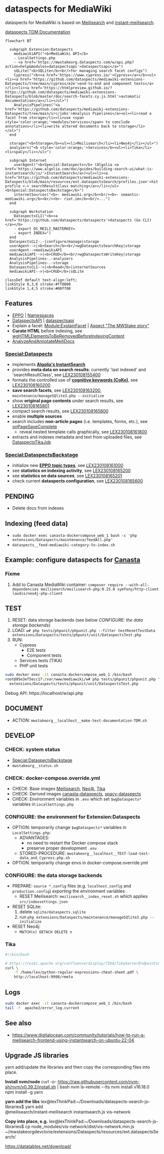 # dataspects for MediaWiki

dataspects for MediaWiki is based on [Meilisearch](https://www.meilisearch.com) and [instant-meilisearch](https://github.com/meilisearch/instant-meilisearch).

[dataspects TDM Documentation](https://htmlpreview.github.io/?https://github.com/dataspects/mediawiki-extensions-Dataspects/blob/master/doc/search-facets.cy.js.html)

```mermaid
flowchart BT

  subgraph Extension:Dataspects
    mediawikiAPI("<b>MediaWiki API</b>
    - LocalSettings.php
    - <a href='https://mwstakeorg.dataspects.com/w/api.php?action=help&modules=dataspectsapi'>dataspectsapi</a>")
    sQLite("<b>SQLite</b><br/>for managing search facet configs")
    Cypress("<b><a href='https://www.cypress.io/'>Cypress</a></b><ul><li><a href='https://github.com/dataspects/mediawiki-extensions-Dataspects/tree/main/cypress/e2e'>end-to-end and component tests</a></li><li><a href='https://htmlpreview.github.io/?https://github.com/dataspects/mediawiki-extensions-Dataspects/blob/master/doc/search-facets.cy.js.html'>automatic documentation</a></li></ul>")
    AnalysisPipelines("<a href='https://github.com/dataspects/mediawiki-extensions-Dataspects/tree/main/src/jobs'>Analysis Pipelines</a><ol><li>read a facet from storage</li><li>use <span style='color:orange;'>modules/services</span> to conclude annotations</li><li>write altered documents back to storage</li></ol>")
  end

  storage("<b>Storage</b><ul><li>Meilisearch</li><li>Neo4j</li></ul>")
  analyzers("<b style='color:orange;'>Services</b><ul><li>Tika</li><li>spaCy</li></ul>")

  subgraph Internet
    userAgent("<b>Special:Dataspects</b> (Algolia <a href='https://www.algolia.com/doc/guides/building-search-ui/what-is-instantsearch/js/'>InstantSearch</a>)<ul><li><a href='https://github.com/dataspects/mediawiki-extensions-Dataspects/blob/main/resources/ext.dataspectsSearch/profiles.json'>hit profile <-> searchResultClass matching</a></li></ul><b>Special:DataspectsBackstage</b>")
    internetSources("<b>- mediawiki.org</b><br/><b>- semantic-mediawiki.org</b><br/><b>- riot.im</b><br/>...")
  end

  subgraph Workstation
    DataspectsCLI("<b><a href='https://github.com/dataspects/dataspects'>dataspects (Go CLI)</a></b>
    - export DS_MEILI_MASTERKEY=
    - export INDEX=")
  end
  DataspectsCLI-.-|configure/manage|storage
  userAgent-->|<b>Search</b><br/>wgDataspectsSearchKey|storage
  userAgent-->mediawikiAPI
  mediawikiAPI-->|<b>CRUD</b><br/>wgDataspectsWriteKey|storage
  AnalysisPipelines-.-analyzers
  AnalysisPipelines-.-storage
  DataspectsCLI-->|<b>Read</b>|internetSources
  mediawikiAPI-->|<b>CRUD</b>|sQLite

classDef default text-align:left;
linkStyle 0,3,6 stroke:#ff0000
linkStyle 1,4,5 stroke:#00ff00
```

## Features

- [EPPO](https://mwstakeorg.dataspects.com/wiki/EPPO) | [Namespaces](https://mwstakeorg.dataspects.com/wiki/Namespaces)
- [DataspectsAPI](https://github.com/dataspects/mediawiki-extensions-Dataspects/blob/main/includes/api/DataspectsAPI.php) | [dataspectsapi](https://mwstakeorg.dataspects.com/w/api.php?action=help&modules=dataspectsapi)
- Explain a facet: [Module:ExplainFacet](https://mwstakeorg.dataspects.com/wiki/Module:ExplainFacet) | [Aspect "The MWStake story"](https://mwstakeorg.dataspects.com/wiki/Aspect_%22The_MWStake_story%22)
- **Curate HTML** before indexing, see [wgHTMLElementsToBeRemovedBeforeIndexingContent](https://github.com/dataspects/mediawiki-extensions-Dataspects/search?q=wgHTMLElementsToBeRemovedBeforeIndexingContent)
- [AnalyzeAndAnnotateMeiliDocs](https://github.com/dataspects/mediawiki-extensions-Dataspects/search?q=AnalyzeAndAnnotateMeiliDocs)

### [Special:Dataspects](https://mwstakeorg.dataspects.com/wiki/Special:Dataspects)

- implements **[Algolia's InstantSearch](https://github.com/meilisearch/instant-meilisearch)**
- provides **meta data on search results**: currently 'last indexed' and 'searchResultClass', see [LEX230108155400](https://github.com/dataspects/mediawiki-extensions-Dataspects/search?q=LEX230108155400)
- formats the controlled use of **[cognitive keywords (CoKe)](https://wiki.dataspects.com/wiki/C1537999723)**, see [LEX230108160200](https://github.com/dataspects/mediawiki-extensions-Dataspects/search?q=LEX230108160200)
- **save search facets**, see [LEX230108163200](https://github.com/dataspects/mediawiki-extensions-Dataspects/search?q=LEX230108163200), <code>maintenance/manageSQlite3.php --initialize</code>
- show **original page contents** under search results, see [LEX230108165801](https://github.com/dataspects/mediawiki-extensions-Dataspects/search?q=LEX230108165801)
- compact search results, see [LEX230108165800](https://github.com/dataspects/mediawiki-extensions-Dataspects/search?q=LEX230108165800)
- enable **multiple sources**
- search includes **non-article pages** (i.e. templates, forms, etc.), see [onPageSaveComplete](https://github.com/dataspects/mediawiki-extensions-Dataspects/search?q=onPageSaveComplete)
  - reveal nested template calls graphically, see [LEX230108161800](https://github.com/dataspects/mediawiki-extensions-Dataspects/search?q=LEX230108161800)
- extracts and indexes metadata and text from uploaded files, see [DataspectsTikaJob](https://github.com/dataspects/mediawiki-extensions-Dataspects/search?q=DataspectsTikaJob)

### [Special:DataspectsBackstage](https://mwstakeorg.dataspects.com/wiki/Special:DataspectsBackstage)

- initialize new **[EPPO topic types](https://mwstakeorg.dataspects.com/wiki/EPPO)**, see [LEX230108161000](https://github.com/dataspects/mediawiki-extensions-Dataspects/search?q=LEX230108161000)
- see **statistics on indexing activity**, see [LEX230108165200](https://github.com/dataspects/mediawiki-extensions-Dataspects/search?q=LEX230108165200)
- see **statistics on data sources**, see [LEX230108165201](https://github.com/dataspects/mediawiki-extensions-Dataspects/search?q=LEX230108165201)
- check current **dataspects configuration**, see [LEX230108165600](https://github.com/dataspects/mediawiki-extensions-Dataspects/search?q=LEX230108165600)

## **PENDING**

- Delete docs from indexes

## Indexing (feed data)

- `sudo docker exec canasta-dockercompose_web_1 bash -c 'php extensions/Dataspects/maintenance/feedAll.php'`
- `dataspects__feed-mediawiki-category-to-index.sh`

## Example: configure dataspects for [Canasta](https://canasta.wiki/)

### Fixme

1. Add to Canasta MediaWiki container: `composer require --with-all-dependencies meilisearch/meilisearch-php:0.25.0 symfony/http-client laudis/neo4j-php-client`

## TEST

1. RESET: data storage backends (see below _CONFIGURE: the data storage backends_)
2. LOAD: `w# php tests/phpunit/phpunit.php --filter testResetTestData extensions/Dataspects/tests/phpunit/unit/DataspectsTest.php`
3. RUN:
   - Cypress
     - E2E tests
     - Component tests
   - Services tests (TIKA)
   - PHP unit tests

```bash
sudo docker exec -it canasta-dockercompose_web_1 /bin/bash
root@95e3ef5ecc17:/var/www/mediawiki/w# php tests/phpunit/phpunit.php \
  extensions/Dataspects/tests/phpunit/unit/DataspectsTest.php
```

Debug API: https://localhost/w/api.php

## DOCUMENT

- ACTION: `mwstakeorg__localhost__make-test-documentation-TDM.sh`

## DEVELOP

### CHECK: system status

- [Special:DataspectsBackstage](https://mwstakeorg.dataspects.com/wiki/Special:DataspectsBackstage)
- `mwstakeorg__status.sh`

### CHECK: docker-compose.override.yml

- CHECK: Base images [Meilisearch](https://hub.docker.com/r/getmeili/meilisearch/tags), [Neo4j](https://hub.docker.com/_/neo4j/tags), [Tika](https://hub.docker.com/r/apache/tika/tags)
- CHECK: Derived images [canasta-dataspects](https://hub.docker.com/r/dataspects/canasta-dataspects/tags), [spacy-dataspects](https://hub.docker.com/r/dataspects/spacy-dataspects/tags)
- CHECK: Environment variables in `.env` which set `$wgDataspects*` variables in `LocalSettings.php`

### CONFIGURE: the environment for Extension:Dataspects

- OPTION: temporarily change `$wgDataspects*` variables in `LocalSettings.php`:
  - ADVANTAGES:
    - no need to restart the Docker compose stack
    - preserve proper development `.env`
  - STORED-PROCEDURE: `mwstakeorg__localhost__TEST-load-test-data_and_Cypress.php.sh`
- OPTION: temporarily change envs in docker-compose.override.yml

### CONFIGURE: the data storage backends

- PREPARE: `source *.config` files (e.g. `localhost.config` and `production.config`) _exporting_ the environment variables
  - RESET Meilisearch: `meilisearch__index_reset.sh` which applies `src/indexsettings.json`
- RESET SQLite:
  1. delete `sqlite/dataspects.sqlite`
  2. run `php extensions/Dataspects/maintenance/manageSQlite3.php --initialize`
- RESET Neo4j:
  - `MATCH(n) DETACH DELETE n`

### Tika

```bash
#!/bin/bash

# https://cwiki.apache.org/confluence/display/TIKA/TikaServerEndpointsCompared
curl \
    -T /home/lex/python-regular-expressions-cheat-sheet.pdf \
    http://localhost:9998/rmeta
```

## Logs

```bash
sudo docker exec -it canasta-dockercompose_web_1 /bin/bash
tail -f  apache2/error_log.current
```

## See also

- https://www.digitalocean.com/community/tutorials/how-to-run-a-meilisearch-frontend-using-instantsearch-on-ubuntu-22-04

## Upgrade JS libraries

yarn add/update the libraries and then copy the corresponding files into place.

**Install nvm/node**
curl -o- https://raw.githubusercontent.com/nvm-sh/nvm/v0.39.2/install.sh | bash
nvm ls-remote --lts
nvm install v16.18.0
npm install -g yarn

**yarn add the libs**
lex@lexThinkPad:~/Downloads/dataspects-search-js-libraries$ yarn add \
 @meilisearch/instant-meilisearch instantsearch.js vis-network

**Copy into place, e.g.**
lex@lexThinkPad:~/Downloads/dataspects-search-js-libraries$ cp node_modules/vis-network/dist/vis-network.min.js ~/mwstakeorgdevclone/extensions/Dataspects/resources/ext.dataspectsSearch/

https://datatables.net/download/
